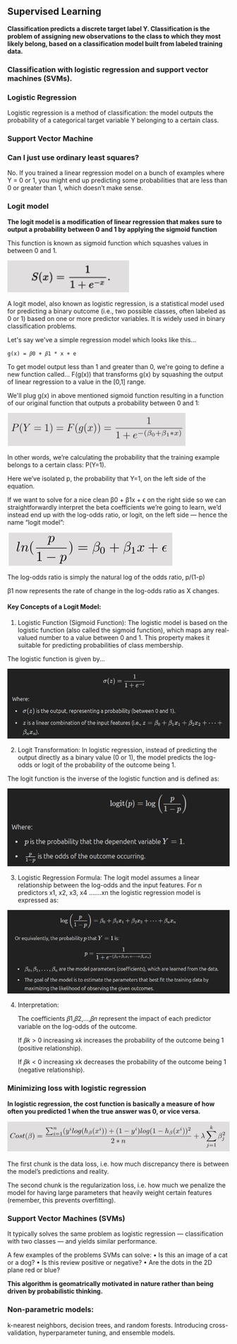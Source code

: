 ## Supervised Learning

**Classification predicts a discrete target label Y. Classification is the problem of assigning new observations to the class to which they most likely belong, based on a classification model built from labeled training data.**

### Classification with logistic regression and support vector machines (SVMs).

### Logistic Regression
Logistic regression is a method of classification: the model outputs the probability of a categorical target variable Y belonging to a certain class.

### Support Vector Machine


### Can I just use ordinary least squares?
No. If you trained a linear regression model on a bunch of examples where Y = 0 or 1, you might end up predicting some probabilities that are less than 0 or greater than 1, which doesn’t make sense.

### Logit model
**The logit model is a modification of linear regression that makes sure to output a probability between 0 and 1 by applying the sigmoid function**
    
This function is known as sigmoid function which squashes values in between 0 and 1.

![alt text](../assets/image-7.png)

A logit model, also known as logistic regression, is a statistical model used for predicting a binary outcome (i.e., two possible classes, often labeled as 0 or 1) based on one or more predictor variables. It is widely used in binary classification problems.

Let's say we've a simple regression model which looks like this...
    
    g(x) = 𝛽0 + 𝛽1 * x + e

To get model output less than 1 and greater than 0, we're going to define a new function called...
F(g(x)) that transforms g(x) by squashing the output of linear regression to a value in the [0,1] range.

We'll plug g(x) in above mentioned sigmoid function resulting in a function of our original function that outputs a probability between 0 and 1:

![alt text](../assets/image-8.png)

In other words, we’re calculating the probability that the training example belongs to a certain class: 
P(Y=1).

Here we’ve isolated p, the probability that Y=1, on the left side of the equation. 

If we want to solve for a nice clean β0 + β1x + ϵ on the right side so we can straightforwardly interpret the beta coefficients we’re going to learn, we’d instead end up with the log-odds ratio, or logit, on the left side — hence the name “logit model”:

![alt text](../assets/image-9.png)

The log-odds ratio is simply the natural log of the odds ratio, p/(1-p)

β1 now represents the rate of change in the log-odds ratio as X changes.

#### Key Concepts of a Logit Model:

1. Logistic Function (Sigmoid Function): The logistic model is based on the logistic function (also called the sigmoid function), which maps any real-valued number to a value between 0 and 1. This property makes it suitable for predicting probabilities of class membership.

The logistic function is given by...

![alt text](../assets/image-4.png)

2. Logit Transformation: In logistic regression, instead of predicting the output directly as a binary value (0 or 1), the model predicts the log-odds or logit of the probability of the outcome being 1.

The logit function is the inverse of the logistic function and is defined as:

![alt text](../assets/image-5.png)

3. Logistic Regression Formula: The logit model assumes a linear relationship between the log-odds and the input features. For n predictors x1, x2, x3, x4 .......xn the logistic regression model is expressed as:

![alt text](../assets/image-6.png)

4. Interpretation:

    The coefficients 𝛽1,𝛽2,…,𝛽𝑛 represent the impact of each predictor variable on the log-odds of the outcome.

    If 𝛽𝑘 > 0 increasing x𝑘 increases the probability of the outcome being 1 (positive relationship).

    If 𝛽𝑘 < 0 increasing xk decreases the probability of the outcome being 1 (negative relationship).


### Minimizing loss with logistic regression
**In logistic regression, the cost function is basically a measure of how often you predicted 1 when the true answer was 0, or vice versa.**

![alt text](../assets/image-10.png)

The first chunk is the data loss, i.e. how much discrepancy there is between the model’s predictions and reality. 

The second chunk is the regularization loss, i.e. how much we penalize the model for having large parameters that heavily weight certain features (remember, this prevents overfitting).


### Support Vector Machines (SVMs)
It typically solves the same problem as logistic regression — classification with two classes — and yields similar performance.

A few examples of the problems SVMs can solve:
    • Is this an image of a cat or a dog?
    • Is this review positive or negative?
    • Are the dots in the 2D plane red or blue?

**This algorithm is geomatrically motivated in nature rather than being driven by probabilistic thinking.**


### Non-parametric models: 

k-nearest neighbors, decision trees, and random forests. Introducing cross-validation, hyperparameter tuning, and ensemble models.